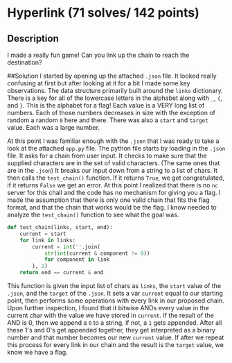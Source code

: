 # Hyperlink (71 solves/ 142 points)
## Description
I made a really fun game! Can you link up the chain to reach the destination?

##Solution
I started by opening up the attached ``.json`` file. It looked really confusing at first but
after looking at it for a bit I made some key observations. The data structure primarily built
around the ``links`` dictionary. There is a key for all of the lowercase letters in the alphabet
along with ``_``, ``{``, and ``}``. This is the alphabet for a flag! Each value is a VERY long
list of numbers. Each of those numbers decreases in size with the exception of random a random
``0`` here and there. There was also a ``start`` and ``target`` value. Each was a large number.

At this point I was familiar enough with the ``.json`` that I was ready to take a look at the
attached ``app.py`` file. The python file starts by loading in the ``.json`` file. It asks for
a chain from user input. It checks to make sure that the supplied characters are in the set of
valid characters. (The same ones that are in the ``.json``) It breaks our input down from a string
to a list of chars. It then calls the ``test_chain()`` function. If it returns ``True``, we get
congratulated, if it returns ``False`` we get an error. At this point I realized that there is no
``nc`` server for this chall and the code has no mechanism for giving you a flag. I made the
assumption that there is only one valid chain that fits the flag format, and that the chain that
works would be the flag. I know needed to analyze the ``test_chain()`` function to see what the goal
was.

```python
def test_chain(links, start, end):
    current = start
    for link in links:
        current = int(''.join(
            str(int(current & component != 0))
            for component in link
        ), 2)
    return end == current & end
```

This function is given the input list of chars as ``links``, the ``start`` value of the ``.json``,
and the ``target`` of the ``.json``. It sets a var ``current`` equal to our starting point, then
performs some operations with every link in our proposed chain. Upon further inspection, I found
that it bitwise ANDs every value in the current char with the value we have stored in ``current``.
If the result of the AND is 0, then we append a ``0`` to a string, if not, a ``1`` gets appended.
After all these 1's and 0's get appended together, they get interpreted as a binary number and that
number becomes our new ``current`` value. If after we repeat this process for every link in our chain
and the result is the ``target`` value, we know we have a flag.
